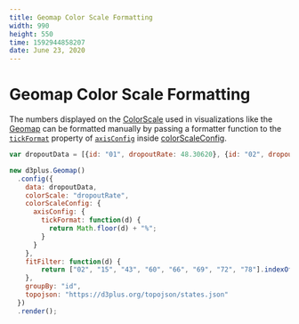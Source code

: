 ```yaml
---
title: Geomap Color Scale Formatting
width: 990
height: 550
time: 1592944858207
date: June 23, 2020
---
```


[height]: 550

# Geomap Color Scale Formatting

The numbers displayed on the [ColorScale](https://d3plus.org/docs/#ColorScale) used in visualizations like the [Geomap](https://d3plus.org/docs/#Geomap) can be formatted manually by passing a formatter function to the [`tickFormat`](https://d3plus.org/docs/#Axis.tickFormat) property of [`axisConfig`](https://d3plus.org/docs/#ColorScale.axisConfig) inside [colorScaleConfig](https://d3plus.org/docs/#Viz.colorScaleConfig).

```js
var dropoutData = [{id: "01", dropoutRate: 48.30620}, {id: "02", dropoutRate: 73.3375}, {id: "04", dropoutRate: 66.41928}, {id: "05", dropoutRate: 29.58208}, {id: "06", dropoutRate: 38.421464}, {id: "08", dropoutRate: 52.78906}, {id: "09", dropoutRate: 35.93222}, {id: "10", dropoutRate: .926454}, {id: "11", dropoutRate: .647484}, {id: "12", dropoutRate: 19.645772}, {id: "13", dropoutRate: 10.006693}, {id: "15", dropoutRate: 14.06299}, {id: "16", dropoutRate: 16.16547}, {id: "17", dropoutRate: 12.873761}, {id: "18", dropoutRate: .6568645}, {id: "19", dropoutRate: 30.93526}, {id: "20", dropoutRate: 28.92987}, {id: "21", dropoutRate: .4397353}, {id: "22", dropoutRate: 46.25253}, {id: "23", dropoutRate: 13.29100}, {id: "24", dropoutRate: .5930538}, {id: "25", dropoutRate: .6705586}, {id: "26", dropoutRate: .9900571}, {id: "27", dropoutRate: 54.19171}, {id: "28", dropoutRate: 29.88081}, {id: "29", dropoutRate: 60.45448}, {id: "30", dropoutRate: 10.14699}, {id: "31", dropoutRate: 18.69365}, {id: "32", dropoutRate: 27.98636}, {id: "33", dropoutRate: 13.24201}, {id: "34", dropoutRate: .8904413}, {id: "35", dropoutRate: 20.84117}, {id: "36", dropoutRate: 19.673174}, {id: "37", dropoutRate: .9845333}, {id: "38", dropoutRate: .721640}, {id: "39", dropoutRate: 11.575977}, {id: "40", dropoutRate: .3849733}, {id: "41", dropoutRate: 39.39233}, {id: "42", dropoutRate: 12.779559}, {id: "44", dropoutRate: 10.53661}, {id: "45", dropoutRate: 47.77576}, {id: "46", dropoutRate: .843190}, {id: "47", dropoutRate: .6499615}, {id: "48", dropoutRate: 26.538614}, {id: "49", dropoutRate: 29.03379}, {id: "50", dropoutRate: 6.26604}, {id: "51", dropoutRate: 8.256630}, {id: "53", dropoutRate: 6.985464}, {id: "54", dropoutRate: 18.51420}, {id: "55", dropoutRate: 5.742117}, {id: "56", dropoutRate: 5.79679}, {id: "72", dropoutRate: 35.83073}];

new d3plus.Geomap()
  .config({
    data: dropoutData,
    colorScale: "dropoutRate",
    colorScaleConfig: {
      axisConfig: {
        tickFormat: function(d) {
          return Math.floor(d) + "%";
        }
      }
    },
    fitFilter: function(d) {
        return ["02", "15", "43", "60", "66", "69", "72", "78"].indexOf(d.id) < 0;
    },
    groupBy: "id",
    topojson: "https://d3plus.org/topojson/states.json"
  })
  .render();
```

